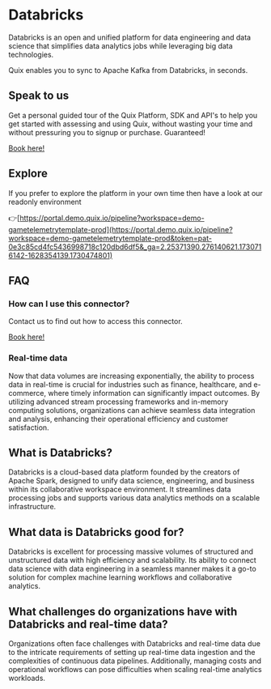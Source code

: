 <!--[tech-name]-->
# Databricks

<!--[blurb-about-tech]-->
Databricks is an open and unified platform for data engineering and data science that simplifies data analytics jobs while leveraging big data technologies.

Quix enables you to sync to Apache Kafka <span id="to_or_from">from</span> <span id="techname">Databricks</span>, in seconds.

## Speak to us

Get a personal guided tour of the Quix Platform, SDK and API's to help you get started with assessing and using Quix, without wasting your time and without pressuring you to signup or purchase. Guaranteed!

[Book here!](https://quix.io/book-a-demo)

## Explore

If you prefer to explore the platform in your own time then have a look at our readonly environment

👉[https://portal.demo.quix.io/pipeline?workspace=demo-gametelemetrytemplate-prod](https://portal.demo.quix.io/pipeline?workspace=demo-gametelemetrytemplate-prod&token=pat-0e3c85cd4fc5436998718c120dbd6df5&_ga=2.25371390.276140621.1730716142-1628354139.1730474801)

## FAQ 

### How can I use this connector?

Contact us to find out how to access this connector.

[Book here!](https://quix.io/book-a-demo)

### Real-time data

Now that data volumes are increasing exponentially, the ability to process data in real-time is crucial for industries such as finance, healthcare, and e-commerce, where timely information can significantly impact outcomes. By utilizing advanced stream processing frameworks and in-memory computing solutions, organizations can achieve seamless data integration and analysis, enhancing their operational efficiency and customer satisfaction.

## What is <span id="techname">Databricks</span>?

<!--[tech-seo-text]-->
Databricks is a cloud-based data platform founded by the creators of Apache Spark, designed to unify data science, engineering, and business within its collaborative workspace environment. It streamlines data processing jobs and supports various data analytics methods on a scalable infrastructure.

## What data is <span id="techname">Databricks</span> good for?

<!--[tech-data-seo-text]-->
Databricks is excellent for processing massive volumes of structured and unstructured data with high efficiency and scalability. Its ability to connect data science with data engineering in a seamless manner makes it a go-to solution for complex machine learning workflows and collaborative analytics.

## What challenges do organizations have with <span id="techname">Databricks</span> and real-time data?

<!--[tech-challenges-seo-text]-->
Organizations often face challenges with Databricks and real-time data due to the intricate requirements of setting up real-time data ingestion and the complexities of continuous data pipelines. Additionally, managing costs and operational workflows can pose difficulties when scaling real-time analytics workloads.